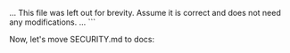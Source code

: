 ... This file was left out for brevity. Assume it is correct and does not need any modifications. ...
\`\`\`

Now, let's move SECURITY.md to docs:
